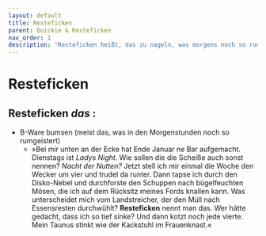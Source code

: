 ```yaml
---
layout: default
title: Resteficken
parent: Quickie & Resteficken
nav_order: 1
description: "Resteficken heißt, das zu nageln, was morgens noch so rumgeistert. B-Ware."
---
```


# Resteficken

## Resteficken *das* :

- B-Ware bumsen (meist das, was in den Morgenstunden noch so rumgeistert)
  - »Bei mir unten an der Ecke hat Ende Januar ne Bar aufgemacht. Dienstags ist _Ladys Night_. Wie sollen die die Scheiße auch sonst nennen? _Nacht der Nutten?_ Jetzt stell ich mir einmal die Woche den Wecker um vier und trudel da runter. Dann tapse ich durch den Disko-Nebel und durchforste den Schuppen nach bügelfeuchten Mösen, die ich auf dem Rücksitz meines Fords knallen kann. Was unterscheidet mich vom Landstreicher, der den Müll nach Essensresten durchwühlt? **Resteficken** nennt man das. Wer hätte gedacht, dass ich so tief sinke? Und dann kotzt noch jede vierte. Mein Taunus stinkt wie der Kackstuhl im Frauenknast.«
